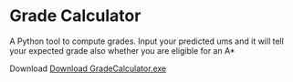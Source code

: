 # Grade Calculator
A Python tool to compute grades.
Input your predicted ums and it will tell your expected grade also whether you are eligible for an A*

Download
[Download GradeCalculator.exe](https://github.com/rena-rei/Grade-calculator/releases/latest/download/GradeCalculator.exe)
